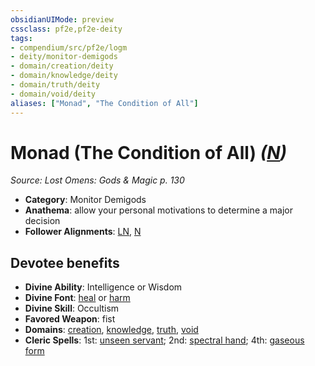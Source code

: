 ```yaml
---
obsidianUIMode: preview
cssclass: pf2e,pf2e-deity
tags:
- compendium/src/pf2e/logm
- deity/monitor-demigods
- domain/creation/deity
- domain/knowledge/deity
- domain/truth/deity
- domain/void/deity
aliases: ["Monad", "The Condition of All"]
---
```

# Monad (The Condition of All) *([N](/rules/traits/neutral-b1.md))*  
*Source: Lost Omens: Gods & Magic p. 130*  

- **Category**: Monitor Demigods
- **Anathema**: allow your personal motivations to determine a major decision
- **Follower Alignments**: [LN](/rules/traits/lawful-neutral-b1.md), [N](/rules/traits/neutral-b1.md)

## Devotee benefits

- **Divine Ability**: Intelligence or Wisdom
- **Divine Font**: [heal](/compendium/spells/heal.md) or [harm](/compendium/spells/harm.md)
- **Divine Skill**: Occultism
- **Favored Weapon**: fist
- **Domains**: [creation](/compendium/setting/domains.md#Creation), [knowledge](/compendium/setting/domains.md#Knowledge), [truth](/compendium/setting/domains.md#Truth), [void](/compendium/setting/domains.md#Void)
- **Cleric Spells**: 1st: [unseen servant](/compendium/spells/unseen-servant.md); 2nd: [spectral hand](/compendium/spells/spectral-hand.md); 4th: [gaseous form](/compendium/spells/gaseous-form.md)